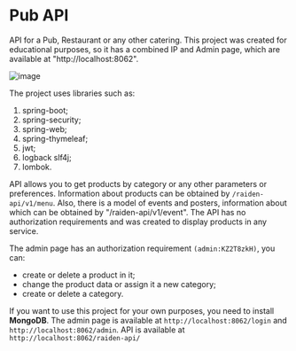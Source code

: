 # Pub API
API for a Pub, Restaurant or any other catering.
This project was created for educational purposes, so it has a combined IP and Admin page, which are available at "http://localhost:8062".

![image](https://github.com/nkatco/PubAPI/assets/67635748/3f536c32-309b-46e6-a5a6-02a90df525cc) 

The project uses libraries such as:

1. spring-boot;
2. spring-security;
3. spring-web;
4. spring-thymeleaf;
5. jwt;
6. logback slf4j;
7. lombok.

API allows you to get products by category or any other parameters or preferences. Information about products can be obtained by `/raiden-api/v1/menu`. Also, there is a model of events and posters, information about which can be obtained by "/raiden-api/v1/event". 
The API has no authorization requirements and was created to display products in any service. 

The admin page has an authorization requirement `(admin:KZ2T8zkH)`, you can:
- create or delete a product in it;
- change the product data or assign it a new category;
- create or delete a category.

If you want to use this project for your own purposes, you need to install **MongoDB**. The admin page is available at `http://localhost:8062/login` and `http://localhost:8062/admin`. API is available at `http://localhost:8062/raiden-api/`
